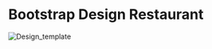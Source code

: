 # Bootstrap Design Restaurant
![Design_template](https://github.com/MustafaPatharia/Bootstrap_Design_Restaurant/blob/master/restaurant.png)
